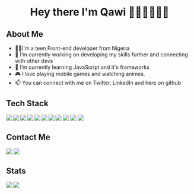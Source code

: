 <h1 align="center">Hey there I'm Qawi 👋🏿👋🏿👋🏿</h1>
<h2> About Me</h2>
<ul>
<li>🐱‍👤I'm a teen Front-end developer from Nigeria</li>
<li>🔭 I’m currently working on developing my skills further and connecting with other devs</li>
<li>🌱 I’m currently learning JavaScript and it's frameworks</li>
<li>🎮 I love playing mobile games and watching animes.</li>
<li>📫 You can connect with me on Twitter, LinkedIn and here on github
</ul>
<h2>Tech Stack</h2>
<img align="left" src="https://img.shields.io/badge/html5-%23E34F26.svg?style=for-the-badge&logo=html5&logoColor=white" />
<img align="left" src="https://img.shields.io/badge/css3-%231572B6.svg?style=for-the-badge&logo=css3&logoColor=white" />
<img src="https://img.shields.io/badge/javascript-%23323330.svg?style=for-the-badge&logo=javascript&logoColor=%23F7DF1E" /> 
<img align="left" src = "https://img.shields.io/badge/bootstrap-%23563D7C.svg?style=for-the-badge&logo=bootstrap&logoColor=white" />
<img align="left"src ="https://img.shields.io/badge/jquery-%230769AD.svg?style=for-the-badge&logo=jquery&logoColor=white" />
<img src = "https://img.shields.io/badge/react-%2320232a.svg?style=for-the-badge&logo=react&logoColor=%2361DAFB" />
<img align = "left" src = "https://img.shields.io/badge/WordPress-%23117AC9.svg?style=for-the-badge&logo=WordPress&logoColor=white" />
<img align = "left" src = "https://img.shields.io/badge/node.js-6DA55F?style=for-the-badge&logo=node.js&logoColor=white" />
<img src = "https://img.shields.io/badge/SASS-hotpink.svg?style=for-the-badge&logo=SASS&logoColor=white" />
<img align ="left" src = "https://img.shields.io/badge/git-%23F05033.svg?style=for-the-badge&logo=git&logoColor=white" />
<img src ="https://img.shields.io/badge/github-%23121011.svg?style=for-the-badge&logo=github&logoColor=white" />
<h2>Contact Me</h2>
<a href ="https://www.linkedin.com/in/abdul-qawi-laniyan-173355248/"><img src = "https://img.shields.io/badge/linkedin-%230077B5.svg?style=for-the-badge&logo=linkedin&logoColor=white" /></a>
<a href ="https://twitter.com/Devdotun"><img src = "https://img.shields.io/badge/Twitter-%231DA1F2.svg?style=for-the-badge&logo=Twitter&logoColor=white" /></a>
<h2>Stats</h2>
<img align="left" src ="https://github-readme-stats.vercel.app/api?username=Oladotunlaniyan&show_icons=true&theme=radical" />
<img align="left" src ="https://github-readme-stats.vercel.app/api/top-langs/?username=Oladotunlaniyan&layout=compact)](https://github.com/anuraghazra/github-readme-stats" />

